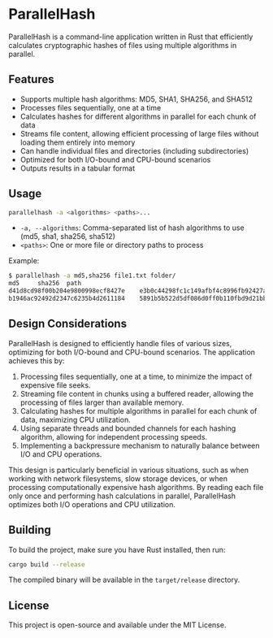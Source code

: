 # ParallelHash

ParallelHash is a command-line application written in Rust that efficiently calculates cryptographic hashes of files using multiple algorithms in parallel.

## Features

- Supports multiple hash algorithms: MD5, SHA1, SHA256, and SHA512
- Processes files sequentially, one at a time
- Calculates hashes for different algorithms in parallel for each chunk of data
- Streams file content, allowing efficient processing of large files without loading them entirely into memory
- Can handle individual files and directories (including subdirectories)
- Optimized for both I/O-bound and CPU-bound scenarios
- Outputs results in a tabular format

## Usage

```bash
parallelhash -a <algorithms> <paths>...
```

- `-a, --algorithms`: Comma-separated list of hash algorithms to use (md5, sha1, sha256, sha512)
- `<paths>`: One or more file or directory paths to process

Example:

```bash
$ parallelhash -a md5,sha256 file1.txt folder/
md5     sha256  path
d41d8cd98f00b204e9800998ecf8427e    e3b0c44298fc1c149afbf4c8996fb92427ae41e4649b934ca495991b7852b855    file1.txt
b1946ac92492d2347c6235b4d2611184    5891b5b522d5df086d0ff0b110fbd9d21bb4fc7163af34d08286a2e846f6be03    folder/file2.txt
```

## Design Considerations

ParallelHash is designed to efficiently handle files of various sizes, optimizing for both I/O-bound and CPU-bound scenarios. The application achieves this by:

1. Processing files sequentially, one at a time, to minimize the impact of expensive file seeks.
2. Streaming file content in chunks using a buffered reader, allowing the processing of files larger than available memory.
3. Calculating hashes for multiple algorithms in parallel for each chunk of data, maximizing CPU utilization.
4. Using separate threads and bounded channels for each hashing algorithm, allowing for independent processing speeds.
5. Implementing a backpressure mechanism to naturally balance between I/O and CPU operations.

This design is particularly beneficial in various situations, such as when working with network filesystems, slow storage devices, or when processing computationally expensive hash algorithms. By reading each file only once and performing hash calculations in parallel, ParallelHash optimizes both I/O operations and CPU utilization.

## Building

To build the project, make sure you have Rust installed, then run:

```bash
cargo build --release
```

The compiled binary will be available in the `target/release` directory.

## License

This project is open-source and available under the MIT License.
